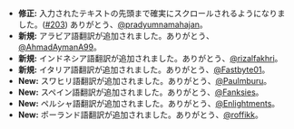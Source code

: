 * **修正:** 入力されたテキストの先頭まで確実にスクロールされるようになりました。([#203](https://github.com/rugk/offline-qr-code/issues/203)) ありがとう、[@pradyumnamahajan](https://github.com/pradyumnamahajan)。
* **新規:** アラビア語翻訳が追加されました。ありがとう、[@AhmadAymanA99](https://github.com/AhmadAymanA99)。
* **新規:** インドネシア語翻訳が追加されました。ありがとう、[@rizalfakhri](https://github.com/rizalfakhri)。
* **新規:** イタリア語翻訳が追加されました。ありがとう、[@Fastbyte01](https://github.com/Fastbyte01)。
* **New:** スワヒリ語翻訳が追加されました。ありがとう、[@Paulmburu](https://github.com/Paulmburu)。
* **New:** スペイン語翻訳が追加されました。ありがとう、[@Fanksies](https://github.com/Fanksies)。
* **New:** ペルシャ語翻訳が追加されました。ありがとう、[@Enlightments](https://github.com/Enlightments)。
* **New:** ポーランド語翻訳が追加されました。ありがとう、[@roffikk](https://github.com/roffikk)。
